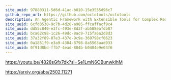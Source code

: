 ```yaml
---
site_uuid: 97880311-5d6d-41ac-b010-15e3555d96c7
github_repo_url: https://github.com/octotools/octotools
description: An Agentic Framework with Extensible Tools for Complex Reasoning
site_uuid: 6cfd3530-9c7b-4d28-a985-ffcaffacf9c4
site_uuid: dd55c840-e3fc-493e-8d3f-ab588eafdb87
site_uuid: bca62c98-1c26-49dc-8ac9-715fa6a2d8d3
site_uuid: 37a32f89-07e3-437e-9c9e-369798cf0623
site_uuid: 0a1851f9-e3a9-4304-8798-8a5563aad933
site_uuid: 0f91d8bd-ffb7-4ead-804b-b0484e9e03f6
---
```

https://youtu.be/4828sGfx7dk?si=Se1LmN6OBunwkIhM

https://arxiv.org/abs/2502.11271


